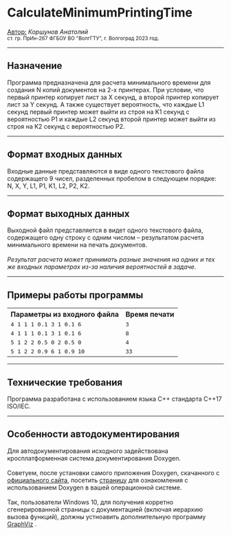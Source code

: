 <h1>CalculateMinimumPrintingTime</h1>
<u>Автор:</u> <i>Коршунов Анатолий</i>
<br><small>ст. гр. ПрИн-267 ФГБОУ ВО "ВолгГТУ", г. Волгоград 2023 год.</small>

---
<h2><b>Назначение</b></h2>
Программа предназначена для расчета минимального времени для создания N копий документов на 2-х принтерах. При условии, что первый принтер копирует лист за X секунд, а второй принтер копирует лист за Y секунд. А также существует вероятность, что каждые L1 секунд первый принтер может выйти из строя на K1 секунд с вероятностью P1 и каждые L2 секунд второй принтер может выйти из строя на K2 секунд с вероятностью P2. 

---
<h2><b>Формат входных данных</b></h2>
Входные данные представляются в виде одного текстового файла содержащего 9 чисел, разделенных пробелом в следующем порядке: N, X, Y, L1, P1, K1, L2, P2, K2.

---

<h2><b>Формат выходных данных</b></h2>
Выходной файл представляется в видет одного текстового файла, содержащего одну строку с одним числом – результатом расчета минимального времени на печать документов. <br><br>
<i>Результат расчета может принимать разные значения на одних и тех же входных параметрах из-за наличия вероятностей в задаче.</i>

--- 

<h2><b>Примеры работы программы</b></h2>
<center>
 <table>
 <tr>
 <th>Параметры из входного файла</th>
 <th>Время печати</th>
 </tr>
 <tr>
 <td><tt>4 1 1 1 0.1 3 1 0.1 6</tt></td>
 <td><tt>3</tt></td>
 </tr>
 <tr>
 <td><tt>4 1 1 1 0.1 3 1 0.1 6</tt></td>
 <td><tt>8</tt></td>
 </tr>
 <tr>
 <td><tt>5 1 2 2 0.5 0 2 0.5 0</tt></td>
 <td><tt>4</tt></td>
 </tr>
 <tr>
 <td><tt>5 1 2 2 0.9 6 1 0.9 10</tt></td>
 <td><tt>33</tt></td>
 </tr>
 </table>
 </center>

---
<h2><b>Технические требования</b></h2>
Программа разработана с использованием языка С++ стандарта С++17 ISO/IEC.

---
<h2><b>Особенности автодокументирования</b></h2>
Для автодокументирования исходного задействована кросплатформенная система документирования Doxygen. 
<br><br>
Советуем, после установки самого приложения Doxygen, скачанного с  <a href="https://www.doxygen.nl/">официального сайта</a>, посетить <a href="https://www.doxygen.nl/manual/install.html">страницу</a> для ознакомления с использованием Doxygen в вашей операционной системе.  
<br><br>
Так, пользователи Windows 10, для получения корретно сгенерированной страницы с документацией (включая иерархию вызова функций), должны устноавить дополнительную программу <a href="https://graphviz.org/">GraphViz</a> .
